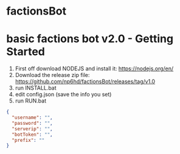 # factionsBot
# basic factions bot v2.0 - Getting Started

1. First off download NODEJS and install it: https://nodejs.org/en/
2. Download the release zip file: https://github.com/np6hd/factionsBot/releases/tag/v1.0 
3. run INSTALL.bat
4. edit config.json (save the info you set)
5. run RUN.bat

```json
{
  "username": "",
  "password": "",
  "serverip": "",
  "botToken": "",
  "prefix": ""
}
```
